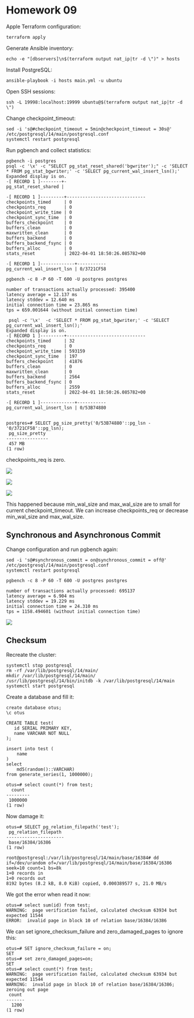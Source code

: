 # Homework 09

Apple Terraform configuration:
```
terraform apply
```

Generate Ansible inventory:
```
echo -e "[dbservers]\n$(terraform output nat_ip|tr -d \")" > hosts
```

Install PostgreSQL:
```
ansible-playbook -i hosts main.yml -u ubuntu
```

Open SSH sessions:
```
ssh -L 19998:localhost:19999 ubuntu@$(terraform output nat_ip|tr -d \")
```

Change checkpoint_timeout:
```
sed -i 's@#checkpoint_timeout = 5min@checkpoint_timeout = 30s@' /etc/postgresql/14/main/postgresql.conf
systemctl restart postgresql
```

Run pgbench and collect statistics:
```
pgbench -i postgres
psql -c '\x' -c "SELECT pg_stat_reset_shared('bgwriter');" -c 'SELECT * FROM pg_stat_bgwriter;' -c 'SELECT pg_current_wal_insert_lsn();'
Expanded display is on.
-[ RECORD 1 ]--------+-
pg_stat_reset_shared | 

-[ RECORD 1 ]---------+------------------------------
checkpoints_timed     | 0
checkpoints_req       | 0
checkpoint_write_time | 0
checkpoint_sync_time  | 0
buffers_checkpoint    | 0
buffers_clean         | 0
maxwritten_clean      | 0
buffers_backend       | 0
buffers_backend_fsync | 0
buffers_alloc         | 0
stats_reset           | 2022-04-01 18:50:26.085782+00

-[ RECORD 1 ]-------------+-----------
pg_current_wal_insert_lsn | 0/3721CF58

pgbench -c 8 -P 60 -T 600 -U postgres postgres

number of transactions actually processed: 395400
latency average = 12.137 ms
latency stddev = 12.640 ms
initial connection time = 23.865 ms
tps = 659.001644 (without initial connection time)

 psql -c '\x'  -c 'SELECT * FROM pg_stat_bgwriter;' -c 'SELECT pg_current_wal_insert_lsn();'
Expanded display is on.
-[ RECORD 1 ]---------+------------------------------
checkpoints_timed     | 32
checkpoints_req       | 0
checkpoint_write_time | 593159
checkpoint_sync_time  | 197
buffers_checkpoint    | 41876
buffers_clean         | 0
maxwritten_clean      | 0
buffers_backend       | 2564
buffers_backend_fsync | 0
buffers_alloc         | 2559
stats_reset           | 2022-04-01 18:50:26.085782+00

-[ RECORD 1 ]-------------+-----------
pg_current_wal_insert_lsn | 0/53B74880


postgres=# SELECT pg_size_pretty('0/53B74880'::pg_lsn - '0/3721CF58'::pg_lsn);
 pg_size_pretty 
----------------
 457 MB
(1 row)
```
checkpoints_req is zero.

![](./img/tps.png)

![](./img/wal.png)

![](./img/checkpoint.png)


This happened because min_wal_size and max_wal_size are to small for current checkpoint_timeout. We can increase checkpoints_req or decrease min_wal_size and max_wal_size.

## Synchronous and Asynchronous Commit

Change configuration and run pgbench again:
```
sed -i 's@#synchronous_commit = on@synchronous_commit = off@' /etc/postgresql/14/main/postgresql.conf
systemctl restart postgresql

pgbench -c 8 -P 60 -T 600 -U postgres postgres

number of transactions actually processed: 695137
latency average = 6.904 ms
latency stddev = 19.229 ms
initial connection time = 24.310 ms
tps = 1158.494601 (without initial connection time)
```

![](./img/async.png)

## Checksum

Recreate the cluster:
```
systemctl stop postgresql
rm -rf /var/lib/postgresql/14/main/
mkdir /var/lib/postgresql/14/main/
/usr/lib/postgresql/14/bin/initdb -k /var/lib/postgresql/14/main
systemctl start postgresql
```

Create a database and fill it:
```
create database otus;
\c otus

CREATE TABLE test(
   id SERIAL PRIMARY KEY,
   name VARCHAR NOT NULL
);

insert into test (
    name
)
select
    md5(random()::VARCHAR)
from generate_series(1, 1000000);

otus=# select count(*) from test;
  count  
---------
 1000000
(1 row)
```

Now damage it:
```
otus=# SELECT pg_relation_filepath('test');
 pg_relation_filepath 
----------------------
 base/16384/16386
(1 row)

root@postgresql:/var/lib/postgresql/14/main/base/16384# dd if=/dev/urandom of=/var/lib/postgresql/14/main/base/16384/16386 seek=10 count=1 bs=8k
1+0 records in
1+0 records out
8192 bytes (8.2 kB, 8.0 KiB) copied, 0.000389577 s, 21.0 MB/s
```

We got the error when read it now:
```
otus=# select sum(id) from test;
WARNING:  page verification failed, calculated checksum 63934 but expected 11544
ERROR:  invalid page in block 10 of relation base/16384/16386
```

We can set ignore_checksum_failure and zero_damaged_pages to ignore this:
```
otus=# SET ignore_checksum_failure = on;
SET
otus=# set zero_damaged_pages=on;
SET
otus=# select count(*) from test;
WARNING:  page verification failed, calculated checksum 63934 but expected 11544
WARNING:  invalid page in block 10 of relation base/16384/16386; zeroing out page
 count 
-------
  1200
(1 row)
```
